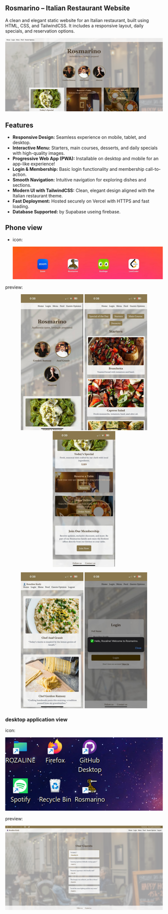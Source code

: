 ## Rosmarino – Italian Restaurant Website

A clean and elegant static website for an Italian restaurant, built using HTML, CSS, and TailwindCSS. It includes a responsive layout, daily specials, and reservation options.

<p align="center">
  <img src="images/screenshotDesktop.png" width="600" alt="Website Preview"/>
</p>

## Features

- **Responsive Design:** Seamless experience on mobile, tablet, and desktop.
- **Interactive Menu:** Starters, main courses, desserts, and daily specials with high-quality images.
- **Progressive Web App (PWA):** Installable on desktop and mobile for an app-like experience!
- **Login & Membership:** Basic login functionality and membership call-to-action.
- **Smooth Navigation:** Intuitive navigation for exploring dishes and sections.
- **Modern UI with TailwindCSS:** Clean, elegant design aligned with the Italian restaurant theme.
- **Fast Deployment:** Hosted securely on Vercel with HTTPS and fast loading.
- **Database Supported:** by Supabase useing firebase.

## Phone view
- icon:
  <p align="center">
  <img src="images/iconsOnIphone.jpg" width="600" alt="icon view on apple devices"/>
</p>

preview:
<p align="center">
  <img src="images/screenshot.jpg" width="200"/>
  <img src="images/screenshot5.jpg" width="200"/>
  <img src="images/screenshot2.jpg" width="200"/>
  </p>
  <p align="center">
  <img src="images/screenshot3.jpg" width="200"/>
  <img src="images/screenshot4.jpg" width="200"/>
</p>

### desktop application view
icon:
<p align="center">
  <img src="images/iconOnDesktop.png" width="600" alt="icon on desktop Preview"/>

  </p>
  preview:
  <p align="center">
   <img src="images/desktopApp.png" width="600" alt="app preview"/>
</p>











